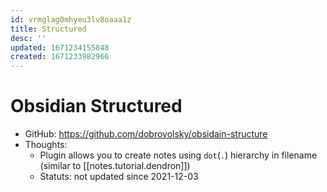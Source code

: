 ```yaml
---
id: vrmglag0mhyeu3lv8oaaa1z
title: Structured
desc: ''
updated: 1671234155848
created: 1671233982966
---
```

# Obsidian Structured

- GitHub: https://github.com/dobrovolsky/obsidain-structure
- Thoughts:
    - Plugin allows you to create notes using `dot`(`.`) hierarchy in filename (similar to [[notes.tutorial.dendron]])
    - Statuts: not updated since 2021-12-03